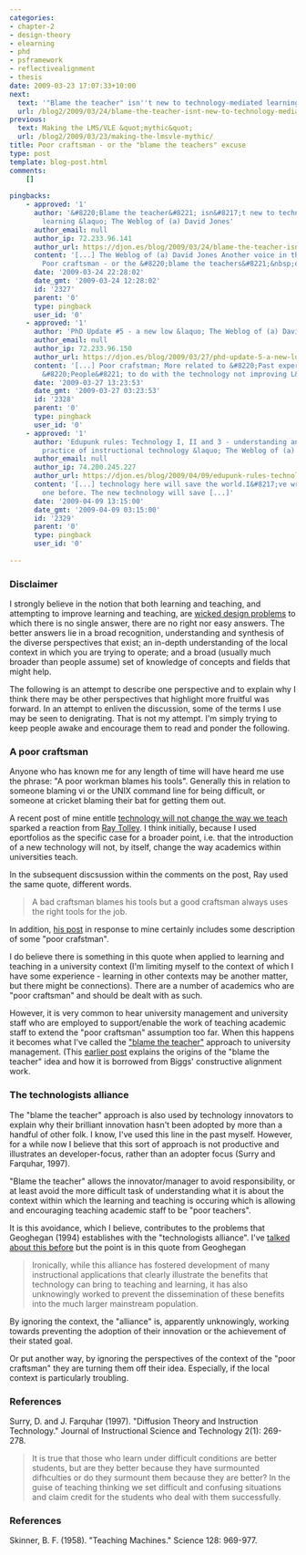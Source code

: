 ```yaml
---
categories:
- chapter-2
- design-theory
- elearning
- phd
- psframework
- reflectivealignment
- thesis
date: 2009-03-23 17:07:33+10:00
next:
  text: '"Blame the teacher" isn''t new to technology-mediated learning'
  url: /blog2/2009/03/24/blame-the-teacher-isnt-new-to-technology-mediated-learning/
previous:
  text: Making the LMS/VLE &quot;mythic&quot;
  url: /blog2/2009/03/23/making-the-lmsvle-mythic/
title: Poor craftsman - or the "blame the teachers" excuse
type: post
template: blog-post.html
comments:
    []
    
pingbacks:
    - approved: '1'
      author: '&#8220;Blame the teacher&#8221; isn&#8217;t new to technology-mediated
        learning &laquo; The Weblog of (a) David Jones'
      author_email: null
      author_ip: 72.233.96.141
      author_url: https://djon.es/blog/2009/03/24/blame-the-teacher-isnt-new-to-technology-mediated-learning/
      content: '[...] The Weblog of (a) David Jones Another voice in the blogosphere    &laquo;
        Poor craftsman - or the &#8220;blame the teachers&#8221;&nbsp;excuse [...]'
      date: '2009-03-24 22:28:02'
      date_gmt: '2009-03-24 12:28:02'
      id: '2327'
      parent: '0'
      type: pingback
      user_id: '0'
    - approved: '1'
      author: 'PhD Update #5 - a new low &laquo; The Weblog of (a) David Jones'
      author_email: null
      author_ip: 72.233.96.150
      author_url: https://djon.es/blog/2009/03/27/phd-update-5-a-new-low/
      content: '[...] Poor crafstman; More related to &#8220;Past experience&#8221; and
        &#8220;People&#8221; to do with the technology not improving L&amp;T. [...]'
      date: '2009-03-27 13:23:53'
      date_gmt: '2009-03-27 03:23:53'
      id: '2328'
      parent: '0'
      type: pingback
      user_id: '0'
    - approved: '1'
      author: 'Edupunk rules: Technology I, II and 3 - understanding and improving the
        practice of instructional technology &laquo; The Weblog of (a) David Jones'
      author_email: null
      author_ip: 74.200.245.227
      author_url: https://djon.es/blog/2009/04/09/edupunk-rules-technology-i-ii-and-3-understanding-and-improving-the-practice-of-instructional-technology/
      content: '[...] technology here will save the world.I&#8217;ve written about this
        one before. The new technology will save [...]'
      date: '2009-04-09 13:15:00'
      date_gmt: '2009-04-09 03:15:00'
      id: '2329'
      parent: '0'
      type: pingback
      user_id: '0'
    
---
```

### Disclaimer

I strongly believe in the notion that both learning and teaching, and attempting to improve learning and teaching, are [wicked design problems](http://en.wikipedia.org/wiki/Wicked_problem) to which there is no single answer, there are no right nor easy answers. The better answers lie in a broad recognition, understanding and synthesis of the diverse perspectives that exist; an in-depth understanding of the local context in which you are trying to operate; and a broad (usually much broader than people assume) set of knowledge of concepts and fields that might help.

The following is an attempt to describe one perspective and to explain why I think there may be other perspectives that highlight more fruitful was forward. In an attempt to enliven the discussion, some of the terms I use may be seen to denigrating. That is not my attempt. I'm simply trying to keep people awake and encourage them to read and ponder the following.

### A poor craftsman

Anyone who has known me for any length of time will have heard me use the phrase: "A poor workman blames his tools". Generally this in relation to someone blaming vi or the UNIX command line for being difficult, or someone at cricket blaming their bat for getting them out.

A recent post of mine entitle [technology will not change the way we teach](/blog2/2009/03/19/technology-will-not-change-the-way-we-teach-an-example-why-were-an-amnesiac-field/) sparked a reaction from [Ray Tolley](http://www.blogger.com/profile/03654892229937491921). I think initially, because I used eportfolios as the specific case for a broader point, i.e. that the introduction of a new technology will not, by itself, change the way academics within universities teach.

In the subsequent discsussion within the comments on the post, Ray used the same quote, different words.

> A bad craftsman blames his tools but a good craftsman always uses the right tools for the job.

In addition, [his post](http://efoliointheuk.blogspot.com/2009/03/will-technology-change-us.html) in response to mine certainly includes some description of some "poor crafstman".

I do believe there is something in this quote when applied to learning and teaching in a university context (I'm limiting myself to the context of which I have some experience - learning in other contexts may be another matter, but there might be connections). There are a number of academics who are "poor craftsman" and should be dealt with as such.

However, it is very common to hear university management and university staff who are employed to support/enable the work of teaching academic staff to extend the "poor craftsman" assumption too far. When this happens it becomes what I've called the ["blame the teacher"](/blog2/2009/03/18/blame-the-teacher-and-its-negative-impact-on-learning-and-e-learning/) approach to university management. (This [earlier post](/blog2/2009/02/26/improving-university-teaching-learning-from-constructive-alignment-by-not-mandating-it/) explains the origins of the "blame the teacher" idea and how it is borrowed from Biggs' constructive alignment work.

### The technologists alliance

The "blame the teacher" approach is also used by technology innovators to explain why their brilliant innovation hasn't been adopted by more than a handful of other folk. I know, I've used this line in the past myself. However, for a while now I believe that this sort of approach is not productive and illustrates an developer-focus, rather than an adopter focus (Surry and Farquhar, 1997).

"Blame the teacher" allows the innovator/manager to avoid responsibility, or at least avoid the more difficult task of understanding what it is about the context within which the learning and teaching is occuring which is allowing and encouraging teaching academic staff to be "poor teachers".

It is this avoidance, which I believe, contributes to the problems that Geoghegan (1994) establishes with the "technologists alliance". I've [talked about this before](/blog2/2009/01/21/why-am-i-a-eportfolio-skeptic/) but the point is in this quote from Geoghegan

> Ironically, while this alliance has fostered development of many instructional applications that clearly illustrate the benefits that technology can bring to teaching and learning, it has also unknowingly worked to prevent the dissemination of these benefits into the much larger mainstream population.

By ignoring the context, the "alliance" is, apparently unknowingly, working towards preventing the adoption of their innovation or the achievement of their stated goal.

Or put another way, by ignoring the perspectives of the context of the "poor craftsman" they are turning them off their idea. Especially, if the local context is particularly troubling.

### References

Surry, D. and J. Farquhar (1997). "Diffusion Theory and Instruction Technology." Journal of Instructional Science and Technology 2(1): 269-278.

> It is true that those who learn under difficult conditions are better students, but are they better because they have surmounted difhculties or do they surmount them because they are better? In the guise of teaching thinking we set difficult and confusing situations and claim credit for the students who deal with them successfully.

### References

Skinner, B. F. (1958). "Teaching Machines." Science 128: 969-977.